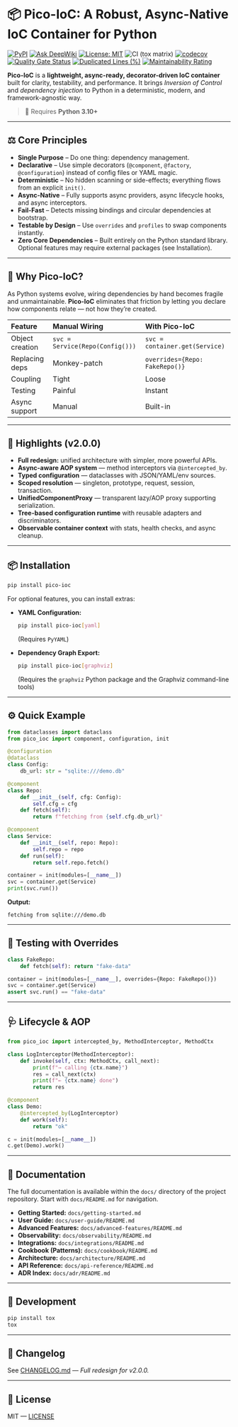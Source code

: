 # 📦 Pico-IoC: A Robust, Async-Native IoC Container for Python

[![PyPI](https://img.shields.io/pypi/v/pico-ioc.svg)](https://pypi.org/project/pico-ioc/)
[![Ask DeepWiki](https://deepwiki.com/badge.svg)](https://deepwiki.com/dperezcabrera/pico-ioc)
[![License: MIT](https://img.shields.io/badge/License-MIT-blue.svg)](https://opensource.org/licenses/MIT)
![CI (tox matrix)](https://github.com/dperezcabrera/pico-ioc/actions/workflows/ci.yml/badge.svg)
[![codecov](https://codecov.io/gh/dperezcabrera/pico-ioc/branch/main/graph/badge.svg)](https://codecov.io/gh/dperezcabrera/pico-ioc)
[![Quality Gate Status](https://sonarcloud.io/api/project_badges/measure?project=dperezcabrera_pico-ioc&metric=alert_status)](https://sonarcloud.io/summary/new_code?id=dperezcabrera_pico-ioc)
[![Duplicated Lines (%)](https://sonarcloud.io/api/project_badges/measure?project=dperezcabrera_pico-ioc&metric=duplicated_lines_density)](https://sonarcloud.io/summary/new_code?id=dperezcabrera_pico-ioc)
[![Maintainability Rating](https://sonarcloud.io/api/project_badges/measure?project=dperezcabrera_pico-ioc&metric=sqale_rating)](https://sonarcloud.io/summary/new_code?id=dperezcabrera_pico-ioc)

**Pico-IoC** is a **lightweight, async-ready, decorator-driven IoC container** built for clarity, testability, and performance.
It brings *Inversion of Control* and *dependency injection* to Python in a deterministic, modern, and framework-agnostic way.

> 🐍 Requires **Python 3.10+**

---

## ⚖️ Core Principles

-   **Single Purpose** – Do one thing: dependency management.
-   **Declarative** – Use simple decorators (`@component`, `@factory`, `@configuration`) instead of config files or YAML magic.
-   **Deterministic** – No hidden scanning or side-effects; everything flows from an explicit `init()`.
-   **Async-Native** – Fully supports async providers, async lifecycle hooks, and async interceptors.
-   **Fail-Fast** – Detects missing bindings and circular dependencies at bootstrap.
-   **Testable by Design** – Use `overrides` and `profiles` to swap components instantly.
-   **Zero Core Dependencies** – Built entirely on the Python standard library. Optional features may require external packages (see Installation).

---

## 🚀 Why Pico-IoC?

As Python systems evolve, wiring dependencies by hand becomes fragile and unmaintainable.
**Pico-IoC** eliminates that friction by letting you declare how components relate — not how they’re created.

| Feature        | Manual Wiring              | With Pico-IoC                   |
| :------------- | :------------------------- | :------------------------------ |
| Object creation| `svc = Service(Repo(Config()))` | `svc = container.get(Service)`  |
| Replacing deps | Monkey-patch               | `overrides={Repo: FakeRepo()}`  |
| Coupling       | Tight                      | Loose                           |
| Testing        | Painful                    | Instant                         |
| Async support  | Manual                     | Built-in                        |

---

## 🧩 Highlights (v2.0.0)

-   **Full redesign:** unified architecture with simpler, more powerful APIs.
-   **Async-aware AOP system** — method interceptors via `@intercepted_by`.
-   **Typed configuration** — dataclasses with JSON/YAML/env sources.
-   **Scoped resolution** — singleton, prototype, request, session, transaction.
-   **UnifiedComponentProxy** — transparent lazy/AOP proxy supporting serialization.
-   **Tree-based configuration runtime** with reusable adapters and discriminators.
-   **Observable container context** with stats, health checks, and async cleanup.

---

## 📦 Installation

```bash
pip install pico-ioc
```

For optional features, you can install extras:

  * **YAML Configuration:**

    ```bash
    pip install pico-ioc[yaml]
    ```

    (Requires `PyYAML`)

  * **Dependency Graph Export:**

    ```bash
    pip install pico-ioc[graphviz]
    ```

    (Requires the `graphviz` Python package and the Graphviz command-line tools)

-----

## ⚙️ Quick Example

```python
from dataclasses import dataclass
from pico_ioc import component, configuration, init

@configuration
@dataclass
class Config:
    db_url: str = "sqlite:///demo.db"

@component
class Repo:
    def __init__(self, cfg: Config):
        self.cfg = cfg
    def fetch(self):
        return f"fetching from {self.cfg.db_url}"

@component
class Service:
    def __init__(self, repo: Repo):
        self.repo = repo
    def run(self):
        return self.repo.fetch()

container = init(modules=[__name__])
svc = container.get(Service)
print(svc.run())
```

**Output:**

```
fetching from sqlite:///demo.db
```

-----

## 🧪 Testing with Overrides

```python
class FakeRepo:
    def fetch(self): return "fake-data"

container = init(modules=[__name__], overrides={Repo: FakeRepo()})
svc = container.get(Service)
assert svc.run() == "fake-data"
```

-----

## 🩺 Lifecycle & AOP

```python
from pico_ioc import intercepted_by, MethodInterceptor, MethodCtx

class LogInterceptor(MethodInterceptor):
    def invoke(self, ctx: MethodCtx, call_next):
        print(f"→ calling {ctx.name}")
        res = call_next(ctx)
        print(f"← {ctx.name} done")
        return res

@component
class Demo:
    @intercepted_by(LogInterceptor)
    def work(self):
        return "ok"

c = init(modules=[__name__])
c.get(Demo).work()
```

-----

## 📖 Documentation

The full documentation is available within the `docs/` directory of the project repository. Start with `docs/README.md` for navigation.

  * **Getting Started:** `docs/getting-started.md`
  * **User Guide:** `docs/user-guide/README.md`
  * **Advanced Features:** `docs/advanced-features/README.md`
  * **Observability:** `docs/observability/README.md`
  * **Integrations:** `docs/integrations/README.md`
  * **Cookbook (Patterns):** `docs/cookbook/README.md`
  * **Architecture:** `docs/architecture/README.md`
  * **API Reference:** `docs/api-reference/README.md`
  * **ADR Index:** `docs/adr/README.md`

-----

## 🧩 Development

```bash
pip install tox
tox
```

-----

## 🧾 Changelog

See [CHANGELOG.md](./CHANGELOG.md) — *Full redesign for v2.0.0.*

-----

## 📜 License

MIT — [LICENSE](https://opensource.org/licenses/MIT)

